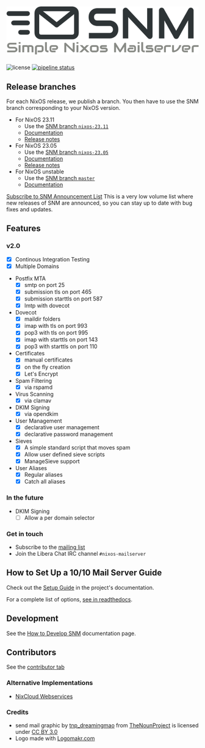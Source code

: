 # ![Simple Nixos MailServer][logo]
![license](https://img.shields.io/badge/license-GPL3-brightgreen.svg)
[![pipeline status](https://gitlab.com/simple-nixos-mailserver/nixos-mailserver/badges/master/pipeline.svg)](https://gitlab.com/simple-nixos-mailserver/nixos-mailserver/commits/master)


## Release branches

For each NixOS release, we publish a branch. You then have to use the
SNM branch corresponding to your NixOS version.

* For NixOS 23.11
   - Use the [SNM branch `nixos-23.11`](https://gitlab.com/simple-nixos-mailserver/nixos-mailserver/-/tree/nixos-23.11)
   - [Documentation](https://nixos-mailserver.readthedocs.io/en/nixos-23.11/)
   - [Release notes](https://nixos-mailserver.readthedocs.io/en/nixos-23.11/release-notes.html#nixos-23-11)
* For NixOS 23.05
   - Use the [SNM branch `nixos-23.05`](https://gitlab.com/simple-nixos-mailserver/nixos-mailserver/-/tree/nixos-23.05)
   - [Documentation](https://nixos-mailserver.readthedocs.io/en/nixos-23.05/)
   - [Release notes](https://nixos-mailserver.readthedocs.io/en/nixos-23.05/release-notes.html#nixos-23-05)
* For NixOS unstable
   - Use the [SNM branch `master`](https://gitlab.com/simple-nixos-mailserver/nixos-mailserver/-/tree/master)
   - [Documentation](https://nixos-mailserver.readthedocs.io/en/latest/)

[Subscribe to SNM Announcement List](https://www.freelists.org/list/snm)
This is a very low volume list where new releases of SNM are announced, so you
can stay up to date with bug fixes and updates.


## Features
### v2.0
 * [x] Continous Integration Testing
 * [x] Multiple Domains
 * Postfix MTA
    - [x] smtp on port 25
    - [x] submission tls on port 465
    - [x] submission starttls on port 587
    - [x] lmtp with dovecot
 * Dovecot
    - [x] maildir folders
    - [x] imap with tls on port 993
    - [x] pop3 with tls on port 995
    - [x] imap with starttls on port 143
    - [x] pop3 with starttls on port 110
 * Certificates
    - [x] manual certificates
    - [x] on the fly creation
    - [x] Let's Encrypt
 * Spam Filtering
    - [x] via rspamd
 * Virus Scanning
    - [x] via clamav
 * DKIM Signing
    - [x] via opendkim
 * User Management
    - [x] declarative user management
    - [x] declarative password management
 * Sieves
    - [x] A simple standard script that moves spam
    - [x] Allow user defined sieve scripts
    - [x] ManageSieve support
 * User Aliases
    - [x] Regular aliases
    - [x] Catch all aliases

### In the future

  * DKIM Signing
    - [ ] Allow a per domain selector

### Get in touch

- Subscribe to the [mailing list](https://www.freelists.org/archive/snm/)
- Join the Libera Chat IRC channel `#nixos-mailserver`

## How to Set Up a 10/10 Mail Server Guide

Check out the [Setup Guide](https://nixos-mailserver.readthedocs.io/en/latest/setup-guide.html) in the project's documentation.

For a complete list of options, [see in readthedocs](https://nixos-mailserver.readthedocs.io/en/latest/options.html).

## Development

See the [How to Develop SNM](https://nixos-mailserver.readthedocs.io/en/latest/howto-develop.html) documentation page.

## Contributors
See the [contributor tab](https://gitlab.com/simple-nixos-mailserver/nixos-mailserver/-/graphs/master)

### Alternative Implementations
 * [NixCloud Webservices](https://github.com/nixcloud/nixcloud-webservices)

### Credits
 * send mail graphic by [tnp_dreamingmao](https://thenounproject.com/dreamingmao)
   from [TheNounProject](https://thenounproject.com/) is licensed under
   [CC BY 3.0](http://creativecommons.org/~/3.0/)
 * Logo made with [Logomakr.com](https://logomakr.com)


[logo]: docs/logo.png
